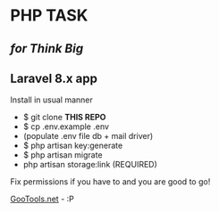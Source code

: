 # PHP TASK
## _for Think Big_


## Laravel 8.x app
Install in usual manner

- $ git clone __THIS REPO__
- $ cp .env.example .env
- (populate .env file db + mail driver)
- $ php artisan key:generate
- $ php artisan migrate
- php artisan storage:link (REQUIRED)

Fix permissions if you have to and you are good to go!

[GooTools.net](https://gootools.net/) - :P
